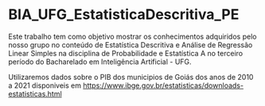 # BIA_UFG_EstatisticaDescritiva_PE
Este trabalho tem como objetivo mostrar os conhecimentos adquiridos pelo nosso grupo no conteúdo de Estatística Descritiva e Análise de Regressão Linear Simples na disciplina de Probabilidade e Estatística A no terceiro período do Bacharelado em Inteligência Artificial - UFG.

Utilizaremos dados sobre o PIB dos municipios de Goiás dos anos de 2010 a 2021 disponiveis em https://www.ibge.gov.br/estatisticas/downloads-estatisticas.html 

